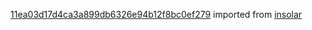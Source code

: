 [11ea03d17d4ca3a899db6326e94b12f8bc0ef279](https://github.com/insolar/insolar/commit/11ea03d17d4ca3a899db6326e94b12f8bc0ef279) imported from [insolar](https://github.com/insolar/insolar)
